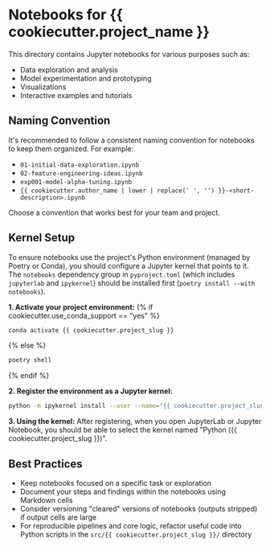 # Notebooks for {{ cookiecutter.project_name }}

This directory contains Jupyter notebooks for various purposes such as:
- Data exploration and analysis
- Model experimentation and prototyping
- Visualizations
- Interactive examples and tutorials

## Naming Convention

It's recommended to follow a consistent naming convention for notebooks to keep them organized. For example:

- `01-initial-data-exploration.ipynb`
- `02-feature-engineering-ideas.ipynb`
- `exp001-model-alpha-tuning.ipynb`
- `{{ cookiecutter.author_name | lower | replace(' ', '') }}-<short-description>.ipynb`

Choose a convention that works best for your team and project.

## Kernel Setup

To ensure notebooks use the project's Python environment (managed by Poetry or Conda), you should configure a Jupyter kernel that points to it. The `notebooks` dependency group in `pyproject.toml` (which includes `jupyterlab` and `ipykernel`) should be installed first (`poetry install --with notebooks`).

**1. Activate your project environment:**
{% if cookiecutter.use_conda_support == "yes" %}
```bash
conda activate {{ cookiecutter.project_slug }}
```
{% else %}
```bash
poetry shell
```
{% endif %}

**2. Register the environment as a Jupyter kernel:**
```bash
python -m ipykernel install --user --name="{{ cookiecutter.project_slug }}" --display-name "Python ({{ cookiecutter.project_slug }})"
```

**3. Using the kernel:**
After registering, when you open JupyterLab or Jupyter Notebook, you should be able to select the kernel named "Python ({{ cookiecutter.project_slug }})".

## Best Practices
- Keep notebooks focused on a specific task or exploration
- Document your steps and findings within the notebooks using Markdown cells
- Consider versioning "cleared" versions of notebooks (outputs stripped) if output cells are large
- For reproducible pipelines and core logic, refactor useful code into Python scripts in the `src/{{ cookiecutter.project_slug }}/` directory
